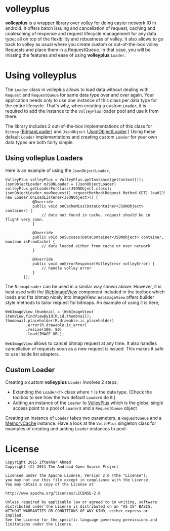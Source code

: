 # volleyplus
**volleyplus** is a wrapper library over [volley](https://android.googlesource.com/platform/frameworks/volley/) for doing easier network IO in android. It offers batch issuing and cancellation 
of request, caching and coalesching of response and request lifecycle management for any data type; all on top of the flexibility and robustness of volley.
It also allows to go back to volley as usual where you create custom or out-of-the-box volley Requests and place them in a RequestQueue. 
In that case, you will be missing the features and ease of using **volleyplus** `Loader`.
# Using volleyplus
The `Loader` class in volleplus allows to load data without dealing with `Request` and `RequestQueue` for same data type over and over again. 
Your application needs only to use one instance of this class per data type for the entire lifecycle. That's why, when creating a custom `Loader`, 
it is required to add the instance to the `VolleyPlus` loader pool and use it from there.

The library includes 2 out-of-the-box implementations of this class for `Bitmap`
([BitmapLoader](https://github.com/iftekhar-ahmed/volleyplus/blob/master/library/src/main/java/com/iftekhar/volleyplus/toolbox/BitmapLoader.java)) and
 `JsonObject`
([JsonObjectLoader](https://github.com/iftekhar-ahmed/volleyplus/blob/master/library/src/main/java/com/iftekhar/volleyplus/toolbox/JsonObjectLoader.java).)
Using these default `Loader` implementations and creating custom `Loader` for your own data types are both fairly simple. 
## Using volleplus Loaders
Here is an example of using the `JsonObjectLoader`,
```
VolleyPlus volleyPlus = VolleyPlus.getInstance(getContext());
JsonObjectLoader mJSONLoader = (JsonObjectLoader) volleyPlus.getLoaderForClass(JSONObject.class);
jsonObjectLoader.newRequest().requestMethod(Request.Method.GET).load(JSON_URL, new Loader.OnLoadListener<JSONObject>() {
            @Override
            public void onCacheMiss(DataContainer<JSONObject> container) {
                // data not found in cache. request should be in flight very soon.
            }

            @Override
            public void onSuccess(DataContainer<JSONObject> container, boolean isFromCache) {
                // data loaded either from cache or over network
            }

            @Override
            public void onErrorResponse(VolleyError volleyError) {
                // handle volley error
            }
        });
```
The `BitmapLoader` can be used in a similar way shown above. However, it is best used with the 
[WebImageView](https://github.com/iftekhar-ahmed/volleyplus/blob/master/library/src/main/java/com/iftekhar/volleyplus/toolbox/WebImageView.java)
component included in the toolbox which loads and fits bitmap nicely into ImageView. `WebImageView` offers builder style methods to tailor request for bitmaps. An example of using it is here,
```
WebImageView thumbnail = (WebImageView) itemView.findViewById(R.id.thumbnail);
thumbnail.placeholder(R.drawable.ic_placeholder)
         .error(R.drawable.ic_error)
         .resize(100, 80)
         .load(IMAGE_URL);
```
`WebImageView` allows to cancel bitmap request at any time. It also handles cancellation of requests soon as a new request is issued. This makes it safe to use inside list adapters.
## Custom Loader
Creating a custom **volleyplus** `Loader` involves 2 steps,
* Extending the `Loader<T>` class where `T` is the data type. (Check the toolbox to see how the two default `Loader`s do it.)
* Adding an instance of the `Loader` to [VolleyPlus](https://github.com/iftekhar-ahmed/volleyplus/blob/master/library/src/main/java/com/iftekhar/volleyplus/VolleyPlus.java)
which is the global single access point to a pool of `Loader`s and a `RequestQueue` object

Creating an instance of `Loader` takes two parameters, a `RequestQueue` and a [MemoryCache](https://github.com/iftekhar-ahmed/volleyplus/blob/master/library/src/main/java/com/iftekhar/volleyplus/MemoryCache.java) 
instance. Have a look at the `VollePlus` singleton class for examples of creating and adding `Loader` instances to pool.
# License
```
Copyright 2015 Iftekhar Ahmed
Copyright (C) 2011 The Android Open Source Project

Licensed under the Apache License, Version 2.0 (the "License");
you may not use this file except in compliance with the License.
You may obtain a copy of the License at

http://www.apache.org/licenses/LICENSE-2.0

Unless required by applicable law or agreed to in writing, software
distributed under the License is distributed on an "AS IS" BASIS,
WITHOUT WARRANTIES OR CONDITIONS OF ANY KIND, either express or implied.
See the License for the specific language governing permissions and
limitations under the License.
```

